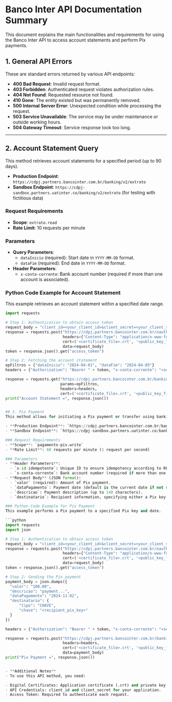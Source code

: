 # Banco Inter API Documentation Summary

This document explains the main functionalities and requirements for using the Banco Inter API to access account statements and perform Pix payments.

## 1. General API Errors
These are standard errors returned by various API endpoints:

- **400 Bad Request**: Invalid request format.
- **403 Forbidden**: Authenticated request violates authorization rules.
- **404 Not Found**: Requested resource not found.
- **410 Gone**: The entity existed but was permanently removed.
- **500 Internal Server Error**: Unexpected condition while processing the request.
- **503 Service Unavailable**: The service may be under maintenance or outside working hours.
- **504 Gateway Timeout**: Service response took too long.

---

## 2. Account Statement Query
This method retrieves account statements for a specified period (up to 90 days).

- **Production Endpoint**: `https://cdpj.partners.bancointer.com.br/banking/v2/extrato`
- **Sandbox Endpoint**: `https://cdpj-sandbox.partners.uatinter.co/banking/v2/extrato` (for testing with fictitious data)

### Request Requirements
- **Scope**: `extrato.read`
- **Rate Limit**: 10 requests per minute

### Parameters
- **Query Parameters**:
  - `dataInicio` (required): Start date in `YYYY-MM-DD` format.
  - `dataFim` (required): End date in `YYYY-MM-DD` format.
- **Header Parameters**:
  - `x-conta-corrente`: Bank account number (required if more than one account is associated).

### Python Code Example for Account Statement
This example retrieves an account statement within a specified date range.

```python
import requests

# Step 1: Authentication to obtain access token
request_body = "client_id=<your_client_id>&client_secret=<your_client_secret>&scope=extrato.read&grant_type=client_credentials"
response = requests.post("https://cdpj.partners.bancointer.com.br/oauth/v2/token",
                         headers={"Content-Type": "application/x-www-form-urlencoded"},
                         cert=('<certificate_file>.crt', '<public_key_file>.key'),
                         data=request_body)
token = response.json().get("access_token")

# Step 2: Fetching the account statement
opFiltros = {"dataInicio": "2024-04-01", "dataFim": "2024-04-05"}
headers = {"Authorization": "Bearer " + token, "x-conta-corrente": "<selected_account>", "Content-Type": "Application/json"}

response = requests.get("https://cdpj.partners.bancointer.com.br/banking/v2/extrato",
                        params=opFiltros,
                        headers=headers,
                        cert=('<certificate_file>.crt', '<public_key_file>.key'))
print("Account Statement =", response.json())


## 3. Pix Payment
This method allows for initiating a Pix payment or transfer using banking details, key, or Copy and Paste code.

- **Production Endpoint**: `https://cdpj.partners.bancointer.com.br/banking/v2/pix`
- **Sandbox Endpoint**: `https://cdpj-sandbox.partners.uatinter.co/banking/v2/pix` (for testing with fictitious data)

### Request Requirements
- **Scope**: `pagamento-pix.write`
- **Rate Limit**: 60 requests per minute (1 request per second)

### Parameters
- **Header Parameters**:
  - `x-id-idempotente`: Unique ID to ensure idempotency according to RFC4122.
  - `x-conta-corrente`: Bank account number (required if more than one account is associated).
- **Request Body** (JSON format):
  - `valor` (required): Amount of Pix payment.
  - `dataPagamento`: Payment date (default is the current date if not specified).
  - `descricao`: Payment description (up to 140 characters).
  - `destinatario`: Recipient information, specifying either a Pix key or banking details.

### Python Code Example for Pix Payment
This example performs a Pix payment to a specified Pix key and date.

```python
import requests
import json

# Step 1: Authentication to obtain access token
request_body = "client_id=<your_client_id>&client_secret=<your_client_secret>&scope=pagamento-pix.write&grant_type=client_credentials"
response = requests.post("https://cdpj.partners.bancointer.com.br/oauth/v2/token",
                         headers={"Content-Type": "application/x-www-form-urlencoded"},
                         cert=('<certificate_file>.crt', '<public_key_file>.key'),
                         data=request_body)
token = response.json().get("access_token")

# Step 2: Sending the Pix payment
payment_body = json.dumps({
  "valor": "100.00",
  "descricao": "payment...",
  "dataPagamento": "2024-11-02",
  "destinatario": {
      "tipo": "CHAVE",
      "chave": "<recipient_pix_key>"
  }
})

headers = {"Authorization": "Bearer " + token, "x-conta-corrente": "<selected_account>", "Content-Type": "Application/json"}

response = requests.post("https://cdpj.partners.bancointer.com.br/banking/v2/pix",
                         headers=headers,
                         cert=('<certificate_file>.crt', '<public_key_file>.key'),
                         data=payment_body)
print("Pix Payment =", response.json())


- **Additional Notes**
- To use this API method, you need:

- Digital Certificates: Application certificate (.crt) and private key (.key).
- API Credentials: client_id and client_secret for your application.
- Access Token: Required to authenticate each request.